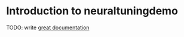 # Introduction to neuraltuningdemo

TODO: write [great documentation](http://jacobian.org/writing/great-documentation/what-to-write/)

